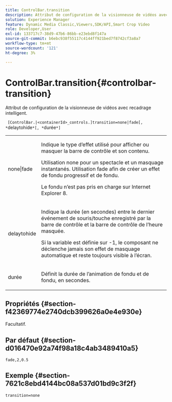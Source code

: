 ```yaml
---
title: ControlBar.transition
description: Attribut de configuration de la visionneuse de vidéos avec recadrage intelligent.
solution: Experience Manager
feature: Dynamic Media Classic,Viewers,SDK/API,Smart Crop Video
role: Developer,User
exl-id: 133717c7-38d9-47b6-86bb-e23ebd8f147a
source-git-commit: b6ebc938f55117c4144ff921bed7f8742cf3a8a7
workflow-type: tm+mt
source-wordcount: '121'
ht-degree: 3%

---
```


# ControlBar.transition{#controlbar-transition}

Attribut de configuration de la visionneuse de vidéos avec recadrage intelligent.

` [ControlBar.|<containerId>_controls.]transition=none|fade[, *`delaytohide`*[, *`durée`*]`

<table id="table_C616483932C2482CA9794DDD7313FD7C"> 
 <tbody> 
  <tr> 
   <td colname="col1"> <p> <span class="codeph"> none|fade</span> </p> </td> 
   <td colname="col2"> <p> Indique le type d’effet utilisé pour afficher ou masquer la barre de contrôle et son contenu. </p> <p>Utilisation <span class="codeph"> none</span> pour un spectacle et un masquage instantanés. Utilisation <span class="codeph"> fade</span> afin de créer un effet de fondu progressif et de fondu. </p> <p>Le fondu n’est pas pris en charge sur Internet Explorer 8. </p> </td> 
  </tr> 
  <tr> 
   <td colname="col1"> <p> <span class="codeph"> <span class="varname"> delaytohide</span> </span> </p> </td> 
   <td colname="col2"> <p>Indique la durée (en secondes) entre le dernier événement de souris/touche enregistré par la barre de contrôle et la barre de contrôle de l’heure masquée. </p> <p> Si la variable est définie sur <span class="codeph"> -1</span>, le composant ne déclenche jamais son effet de masquage automatique et reste toujours visible à l’écran. </p> </td> 
  </tr> 
  <tr> 
   <td colname="col1"> <p> <span class="codeph"> <span class="varname"> durée</span> </span> </p> </td> 
   <td colname="col2"> <p>Définit la durée de l’animation de fondu et de fondu, en secondes. </p> </td> 
  </tr> 
 </tbody> 
</table>

## Propriétés {#section-f42369774e2740dcb399626a0e4e930e}

Facultatif.

## Par défaut {#section-d016470e92a74f98a18c4ab3489410a5}

`fade,2,0.5`

## Exemple {#section-7621c8ebd4144bc08a537d01bd9c3f2f}

```
transition=none
```
